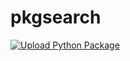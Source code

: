 # pkgsearch
[![Upload Python Package](https://github.com/5bhuv4n35h/pkgsearch/actions/workflows/python-publish.yml/badge.svg)](https://github.com/5bhuv4n35h/pkgsearch/actions/workflows/python-publish.yml)
